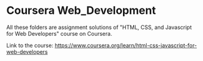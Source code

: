 # Coursera Web_Development

All these folders are assignment solutions of "HTML, CSS, and Javascript for Web Developers" course on Coursera.

Link to the course: https://www.coursera.org/learn/html-css-javascript-for-web-developers
